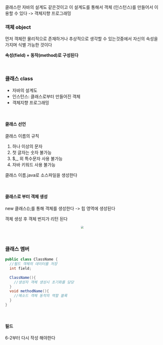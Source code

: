 클래스란 자바의 설계도 같은것이고 이 설계도를 통해서 객체 (인스턴스)를 만들어서 이용할 수 있다 -> 객체지향 프로그래밍

### 객체 object

먼저 객체란 물리적으로 존재하거나 추상적으로 생각할 수 있는것중에서 자신의 속성을 가지며 식별 가능한 것이다 

**속성(field) + 동작(method)로 구성된다**

&nbsp;

### 클래스 class

* 자바의 설계도
* 인스턴스: 클래스로부터 만들어진 객체
* 객체지향 프로그래밍

&nbsp;

#### 클래스 선언

클래스 이름의 규칙

1. 하나 이상의 문자
2. 첫 글자는 숫자 불가능
3. $,_ 외 특수문자 사용 불가능
4. 자바 키워드 사용 불가능

클래스 이름.java로 소스파일을 생성한다

&nbsp;

#### 클래스로 부터 객체 생성

new 클래스();를 통해 객체를 생성한다 -> 힙 영역에 생성된다

객체 생성 후 객체 번지가 리턴 된다 

<center>
<img src="https://user-images.githubusercontent.com/80758613/234611944-f876e505-d7a5-4c87-a61d-fdfbf83042c2.png" style="zoom:50%;">
</center>

&nbsp;

  

### 클래스 멤버

``` java
public class ClassName {
  //필드 객체의 데이터를 저장
  int field;
  
  ClassName(){
    //생성자 객체 생성시 초기화를 담당
  }
  void methodName(){
    //메소드 객체 동작의 역할 블록
  }
}
```

&nbsp;

#### 필드

6-2부터 다시 작성 해야한다